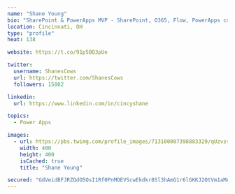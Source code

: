 ```yaml
---
name: "Shane Young"
bio: "SharePoint & PowerApps MVP - SharePoint, O365, Flow, PowerApps consulting? @PowerApps911 | Pure Snark? You found it."
location: Cincinnati, OH
type: "profile"
heat: 138

website: https://t.co/91p5BQ3pUe

twitter:
  username: ShanesCows
  url: https://twitter.com/ShanesCows
  followers: 15802

linkedin:
  url: https://www.linkedin.com/in/cincyshane

topics:
  - Power Apps

images:
  - url: https://pbs.twimg.com/profile_images/713100007398883329/qUzvsvQ3_400x400.jpg
    width: 400
    height: 400
    isCached: true
    title: "Shane Young"

secured: "GdVeidBFJRZQdO5OsI1Rf0PnMOEVScwEkdkr8Sl3hAmG1r6lGKKJ2OtVm1aMAxUnbXpYyvfe+DpZBPLAhE5tQLxXiEncebKq+Drc7EUCipMkNnfedaU2eHUh8z/mLuX3xeVtUW75xHAJU460NkANLpzyPqFPn81u12n+NnJyCs0bbejLbaBT8UHz48EeTb9Xze5bQ2z8s0QbmB0wZfsySkbz1VmaFco3DJYAIb9HVlpvxO1T1h2hmprifS/IG7up8iPAyloDWulDrhcDh95RnzW+om3nsjmOM22S991kKKztPj2u1hbKtjSyM+4kq9Ni3peytlWkH5eLfCYrsBjI7RHm2c0FgaORwCsFXk+SHDyt7+AQeMrL0TZdB/PaEJ6RPLIpD/msaYWZS2ygWgPwzNlzfqPDjJu/CcB3hoQB8Ug=;N/DvAjEvV4lEsCWdBOXVvw=="
---
```


